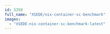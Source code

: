 ```yaml
---
id: 5358
full_name: "XSEDE/nix-container-sc-benchmark"
images: 
  - "XSEDE-nix-container-sc-benchmark-latest"
---
```

